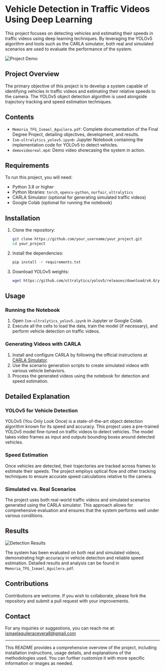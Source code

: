# Vehicle Detection in Traffic Videos Using Deep Learning

This project focuses on detecting vehicles and estimating their speeds in traffic videos using deep learning techniques. By leveraging the YOLOv5 algorithm and tools such as the CARLA simulator, both real and simulated scenarios are used to evaluate the performance of the system.

![Project Demo](./images/demo.png)

## Project Overview

The primary objective of this project is to develop a system capable of identifying vehicles in traffic videos and estimating their relative speeds to the camera. The YOLOv5 object detection algorithm is used alongside trajectory tracking and speed estimation techniques.

## Contents

- `Memoria_TFG_Ismael_Aguilera.pdf`: Complete documentation of the Final Degree Project, detailing objectives, development, and results.
- `Ism-ultralytics_yolov5.ipynb`: Jupyter Notebook containing the implementation code for YOLOv5 to detect vehicles.
- `demovideoreal.mp4`: Demo video showcasing the system in action.

## Requirements

To run this project, you will need:

- Python 3.8 or higher
- Python libraries: `torch`, `opencv-python`, `norfair`, `ultralytics`
- CARLA Simulator (optional for generating simulated traffic videos)
- Google Colab (optional for running the notebook)

## Installation

1. Clone the repository:
    ```bash
    git clone https://github.com/your_username/your_project.git
    cd your_project
    ```

2. Install the dependencies:
    ```bash
    pip install -r requirements.txt
    ```

3. Download YOLOv5 weights:
    ```bash
    wget https://github.com/ultralytics/yolov5/releases/download/v6.0/yolov5s.pt -P models/
    ```

## Usage

### Running the Notebook

1. Open `Ism-ultralytics_yolov5.ipynb` in Jupyter or Google Colab.
2. Execute all the cells to load the data, train the model (if necessary), and perform vehicle detection on traffic videos.

### Generating Videos with CARLA

1. Install and configure CARLA by following the official instructions at [CARLA Simulator](https://carla.org/).
2. Use the scenario generation scripts to create simulated videos with various vehicle behaviors.
3. Process the generated videos using the notebook for detection and speed estimation.

## Detailed Explanation

### YOLOv5 for Vehicle Detection

YOLOv5 (You Only Look Once) is a state-of-the-art object detection algorithm known for its speed and accuracy. This project uses a pre-trained YOLOv5 model fine-tuned on traffic videos to detect vehicles. The model takes video frames as input and outputs bounding boxes around detected vehicles.

### Speed Estimation

Once vehicles are detected, their trajectories are tracked across frames to estimate their speeds. The project employs optical flow and other tracking techniques to ensure accurate speed calculations relative to the camera.

### Simulated vs. Real Scenarios

The project uses both real-world traffic videos and simulated scenarios generated using the CARLA simulator. This approach allows for comprehensive evaluation and ensures that the system performs well under various conditions.

## Results

![Detection Results](./images/results.png)

The system has been evaluated on both real and simulated videos, demonstrating high accuracy in vehicle detection and reliable speed estimation. Detailed results and analysis can be found in `Memoria_TFG_Ismael_Aguilera.pdf`.

## Contributions

Contributions are welcome. If you wish to collaborate, please fork the repository and submit a pull request with your improvements.

## Contact

For any inquiries or suggestions, you can reach me at: ismaelaguileracevera8@gmail.com

---

This README provides a comprehensive overview of the project, including installation instructions, usage details, and explanations of the methodologies used. You can further customize it with more specific information or images as needed.
